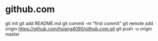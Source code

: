 github.com
==========
git init
git add README.md
git commit -m "first commit"
git remote add origin https://github.com/hsiang4090/github.com.git
git push -u origin master
